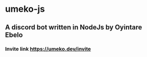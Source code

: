 # umeko-js
## A discord bot written in NodeJs by Oyintare Ebelo
### Invite link https://umeko.dev/invite
